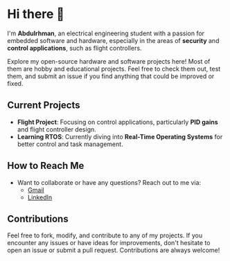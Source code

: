 # Hi there 👋

I'm **Abdulrhman**, an electrical engineering student with a passion for embedded software and hardware, especially in the areas of **security** and **control applications**, such as flight controllers.  

Explore my open-source hardware and software projects here! Most of them are hobby and educational projects. Feel free to check them out, test them, and submit an issue if you find anything that could be improved or fixed.

## Current Projects
- **Flight Project**: Focusing on control applications, particularly **PID gains** and flight controller design.
- **Learning RTOS**: Currently diving into **Real-Time Operating Systems** for better control and task management.

## How to Reach Me
- Want to collaborate or have any questions? Reach out to me via:
  - [Gmail](mailto:abdulrhman.bahaa85@gmail.com)
  - [LinkedIn](https://www.linkedin.com/in/abdulrhman-bahaa-1b9428224)

## Contributions
Feel free to fork, modify, and contribute to any of my projects. If you encounter any issues or have ideas for improvements, don't hesitate to open an issue or submit a pull request. Contributions are always welcome!

<!--
**Abdulrhman-Bahaa/Abdulrhman-bahaa** is a ✨ _special_ ✨ repository because its `README.md` (this file) appears on your GitHub profile.

Here are some ideas to get you started:

- 🔭 I’m currently working on ...
- 🌱 I’m currently learning ...
- 👯 I’m looking to collaborate on ...
- 🤔 I’m looking for help with ...
- 💬 Ask me about ...
- 📫 How to reach me: ...
- 😄 Pronouns: ...
- ⚡ Fun fact: ...
-->
